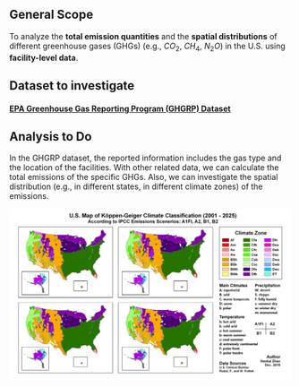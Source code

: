 ## General Scope

To analyze the **total emission quantities** and the **spatial distributions** of different greenhouse gases (GHGs) (e.g., $CO_2$, $CH_4$, $N_2O$) in the U.S. using **facility-level data**. 

## Dataset to investigate

#### [EPA Greenhouse Gas Reporting Program (GHGRP) Dataset](https://www.epa.gov/enviro/greenhouse-gas-customized-search)

## Analysis to Do

In the GHGRP dataset, the reported information includes the gas type and the location of the facilities. With other related data, we can calculate the total emissions of the specific GHGs. Also, we can investigate the spatial distribution (e.g., in different states, in different climate zones) of the emissions.

![Climate Zone](Climate_Zone.png)




